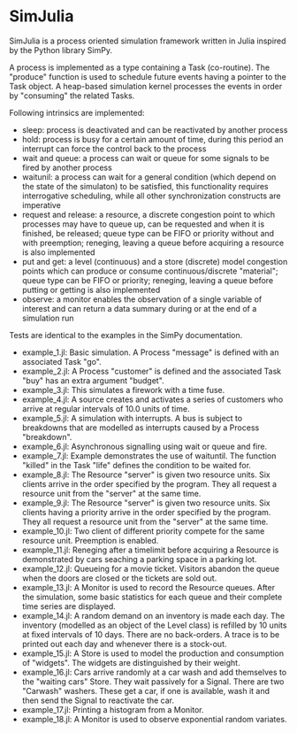 SimJulia
========

SimJulia is a process oriented simulation framework written in Julia inspired by the Python library SimPy.

A process is implemented as a type containing a Task (co-routine). The "produce" function is used to schedule future events having a pointer to the Task object. A heap-based simulation kernel processes the events in order by "consuming" the related Tasks.

Following intrinsics are implemented:
- sleep: process is deactivated and can be reactivated by another process
- hold: process is busy for a certain amount of time, during this period an interrupt can force the control back to the process
- wait and queue: a process can wait or queue for some signals to be fired by another process
- waitunil: a process can wait for a general condition (which depend on the state of the simulaton) to be satisfied, this functionality requires interrogative scheduling, while all other synchronization constructs are imperative 
- request and release: a resource, a discrete congestion point to which processes may have to queue up, can be requested and when it is finished, be released; queue type can be FIFO or priority without and with preemption; reneging, leaving a queue before acquiring a resource is also implemented
- put and get: a level (continuous) and a store (discrete) model congestion points which can produce or consume continuous/discrete "material"; queue type can be FIFO or priority; reneging, leaving a queue before putting or getting is also implemented
- observe: a monitor enables the observation of a single variable of interest and can return a data summary during or at the end of a simulation run

Tests are identical to the examples in the SimPy documentation.

- example_1.jl: Basic simulation. A Process "message" is defined with an associated Task "go".
- example_2.jl: A Process "customer" is defined and the associated Task "buy" has an extra argument "budget".
- example_3.jl: This simulates a firework with a time fuse.
- example_4.jl: A source creates and activates a series of customers who arrive at regular intervals of 10.0 units of time.
- example_5.jl: A simulation with interrupts. A bus is subject to breakdowns that are modelled as interrupts caused by a Process "breakdown".
- example_6.jl: Asynchronous signalling using wait or queue and fire.
- example_7.jl: Example demonstrates the use of waituntil. The function "killed" in the Task "life" defines the condition to be waited for. 
- example_8.jl: The Resource "server" is given two resource units. Six clients arrive in the order specified by the program. They all request a resource unit from the "server" at the same time.
- example_9.jl: The Resource "server" is given two resource units. Six clients having a priority arrive in the order specified by the program. They all request a resource unit from the "server" at the same time.
- example_10.jl: Two client of different priority compete for the same resource unit. Preemption is enabled.
- example_11.jl: Reneging after a timelimit before acquiring a Resource is demonstrated by cars seaching a parking space in a parking lot.
- example_12.jl: Queueing for a movie ticket. Visitors abandon the queue when the doors are closed or the tickets are sold out.
- example_13.jl: A Monitor is used to record the Resource queues. After the simulation, some basic statistics for each queue and their complete time series are displayed.
- example_14.jl: A random demand on an inventory is made each day. The inventory (modelled as an object of the Level class) is refilled by 10 units at fixed intervals of 10 days. There are no back-orders. A trace is to be printed out each day and whenever there is a stock-out.
- example_15.jl: A Store is used to model the production and consumption of "widgets". The widgets are distinguished by their weight.
- example_16.jl: Cars arrive randomly at a car wash and add themselves to the "waiting cars" Store. They wait passively for a Signal. There are two "Carwash" washers. These get a car, if one is available, wash it and then send the Signal to reactivate the car.
- example_17.jl: Printing a histogram from a Monitor.
- example_18.jl: A Monitor is used to observe exponential random variates.
